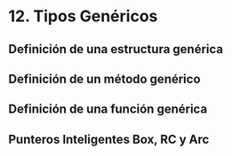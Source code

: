 # 12. Tipos Genéricos

## Definición de una estructura genérica

## Definición de un método genérico

## Definición de una función genérica

## Punteros Inteligentes Box, RC y Arc
